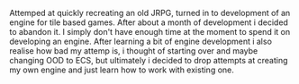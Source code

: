 Attemped at quickly recreating an old JRPG, turned in to development of an engine for tile based games. After about a month of development i decided to abandon it. I simply don't have enough time at the moment to spend it on developing an engine. After learning a bit of engine development i also realise how
bad my attemp is, i thought of starting over and maybe changing OOD to ECS, but ultimately i decided to drop attempts at creating my own engine and just learn how to work with
existing one.
